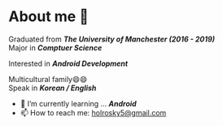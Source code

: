 # About me 👋

Graduated from ***The University of Manchester (2016 - 2019)***   
Major in ***Comptuer Science***      

Interested in ***Android Development***      

Multicultural family😄😄   
Speak in ***Korean / English***

- 🌱 I’m currently learning ... ***Android***
- 📫 How to reach me: holrosky5@gmail.com

<!--
**holrosky/holrosky** is a ✨ _special_ ✨ repository because its `README.md` (this file) appears on your GitHub profile.

Here are some ideas to get you started:

- 🔭 I’m currently working on ...
- 🌱 I’m currently learning ...
- 👯 I’m looking to collaborate on ...
- 🤔 I’m looking for help with ...
- 💬 Ask me about ...
- 📫 How to reach me: ...
- 😄 Pronouns: ...
- ⚡ Fun fact: ...
-->
